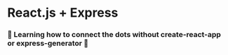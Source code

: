 <h1>React.js + Express</h1>
<h3>🚀 Learning how to connect the dots without create-react-app or express-generator 🚀</h3>

